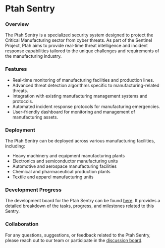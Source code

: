 # Ptah Sentry

### Overview

The Ptah Sentry is a specialized security system designed to protect the Critical Manufacturing sector from cyber threats. As part of the Sentinel Project, Ptah aims to provide real-time threat intelligence and incident response capabilities tailored to the unique challenges and requirements of the manufacturing industry.

### Features

* Real-time monitoring of manufacturing facilities and production lines.
* Advanced threat detection algorithms specific to manufacturing-related threats.
* Integration with existing manufacturing management systems and protocols.
* Automated incident response protocols for manufacturing emergencies.
* User-friendly dashboard for monitoring and management of manufacturing assets.

### Deployment

The Ptah Sentry can be deployed across various manufacturing facilities, including:

* Heavy machinery and equipment manufacturing plants
* Electronics and semiconductor manufacturing units
* Automotive and aerospace manufacturing facilities
* Chemical and pharmaceutical production plants
* Textile and apparel manufacturing units

### Development Progress

The development board for the Ptah Sentry can be found [here](https://github.com/users/cywf/projects/62). It provides a detailed breakdown of the tasks, progress, and milestones related to this Sentry.

### Collaboration

For any questions, suggestions, or feedback related to the Ptah Sentry, please reach out to our team or participate in the [discussion board](https://github.com/cywf/sentinel-project/discussions).

